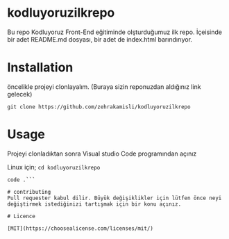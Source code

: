 # kodluyoruzilkrepo
Bu repo Kodluyoruz Front-End eğitiminde olşturduğumuz ilk repo. İçeisinde bir adet README.md dosyası, bir adet de index.html barındırıyor.

# Installation 
öncelikle projeyi clonlayalım. (Buraya sizin reponuzdan aldığınız link gelecek)

`` git clone https://github.com/zehrakamisli/kodluyoruzilkrepo
``  

# Usage
Projeyi clonladıktan sonra Visual studio Code programından açınız

Linux için;
``
cd kodluyoruzilkrepo
``
```
code .```

# contributing
Pull requester kabul dilir. Büyük değişiklikler için lütfen önce neyi değiştirmek istediğinizi tartışmak için bir konu açınız.

# Licence

[MIT](https://choosealicense.com/licenses/mit/)



